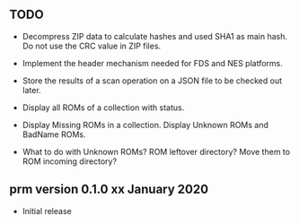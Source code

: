 ## TODO

 * Decompress ZIP data to calculate hashes and used SHA1 as main hash.
   Do not use the CRC value in ZIP files.

 * Implement the header mechanism needed for FDS and NES platforms.

 * Store the results of a scan operation on a JSON file to be checked out later.

 * Display all ROMs of a collection with status.

 * Display Missing ROMs in a collection. Display Unknown ROMs and BadName ROMs.

 * What to do with Unknown ROMs? ROM leftover directory? Move them to ROM incoming directory?

## prm version 0.1.0 xx January 2020

  * Initial release
